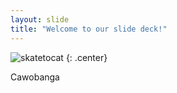 ```yaml
---
layout: slide
title: "Welcome to our slide deck!"
---
```


![skatetocat](https://octodex.github.com/images/skatetocat.png)
{: .center}

Cawobanga
